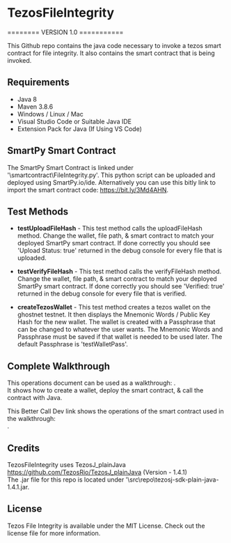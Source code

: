 # TezosFileIntegrity

======== VERSION 1.0 ===========

This Github repo contains the java code necessary to invoke a tezos smart contract for file integrity. It also contains the smart contract that is being invoked.

## Requirements

- Java 8
- Maven 3.8.6
- Windows / Linux / Mac
- Visual Studio Code or Suitable Java IDE
- Extension Pack for Java (If Using VS Code)

## SmartPy Smart Contract

The SmartPy Smart Contract is linked under '\smartcontract\FileIntegrity.py'. This python script can be uploaded and deployed using SmartPy.io/ide. Alternatively you can use this bitly link to import the smart contract code: <https://bit.ly/3Md4AHN>.

## Test Methods

- **testUploadFileHash** - This test method calls the uploadFileHash method. Change the wallet, file path, & smart contract to match your deployed SmartPy smart contract. If done correctly you should see 'Upload Status: true' returned in the debug console for every file that is uploaded.  

- **testVerifyFileHash** - This test method calls the verifyFileHash method. Change the wallet, file path, & smart contract to match your deployed SmartPy smart contract. If done correctly you should see 'Verified: true' returned in the debug console for every file that is verified.  

- **createTezosWallet** - This test method creates a tezos wallet on the ghostnet testnet. It then displays the Mnemonic Words / Public Key Hash for the new wallet. The wallet is created with a Passphrase that can be changed to whatever the user wants. The Mnemonic Words and Passphrase must be saved if that wallet is needed to be used later. The default Passphrase is 'testWalletPass'.

## Complete Walkthrough

<p>This operations document can be used as a walkthrough: <https://docs.google.com/document/d/1QE5z_H8o5s8vDtnJTXsKfIWy0po-WxsDUhqk7nwe8Zk/edit?usp=sharing>.<br>
It shows how to create a wallet, deploy the smart contract, & call the contract with Java.</p> 
<p>This Better Call Dev link shows the operations of the smart contract used in the walkthrough: <br><https://better-call.dev/ghostnet/KT1W8oxKcTdzpEQQHQodnDifta1jfHBq5eSH/operations>. </p>

## Credits

TezosFileIntegrity uses TezosJ_plainJava <https://github.com/TezosRio/TezosJ_plainJava> (Version - 1.4.1)<br>
The .jar file for this repo is located under '\src\repo\tezosj-sdk-plain-java-1.4.1.jar.

## License

Tezos File Integrity is available under the MIT License. Check out the license file for more information.
